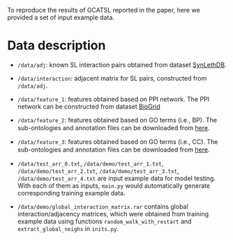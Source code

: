 To reproduce the results of GCATSL reported in the paper, here we provided a set of input example data. 

# Data description
* `/data/adj`: known SL interaction pairs obtained from dataset [SynLethDB](http://synlethdb.sist.shanghaitech.edu.cn/downloadPage.php).
* `/data/interaction`: adjacent matrix for SL pairs, constructed from `/data/adj`.
* `/data/feature_1`: features obtained based on PPI network. The PPI network can be constructed from dataset [BioGrid](https://thebiogrid.org/)
* `/data/feature_2`: features obtained based on GO terms (i.e., BP). The sub-ontologies and annotation ﬁles can be downloaded from [here](http://geneontology.org/).
* `/data/feature_3`: features obtained based on GO terms (i.e., CC). The sub-ontologies and annotation ﬁles can be downloaded from [here](http://geneontology.org/).


* `/data/test_arr_0.txt`, `/data/demo/test_arr_1.txt`, `/data/demo/test_arr_2.txt`, `/data/demo/test_arr_3.txt`, `/data/demo/test_arr_4.txt` are input example data for model testing. With each of them as inputs, `main.py` would automatically generate corresponding training example data.
* `/data/demo/global_interaction_matrix.rar` contains global interaction/adjacency matrices, which were obtained from training example data using functions `random_walk_with_restart` and `extract_global_neighs` in `inits.py`.
